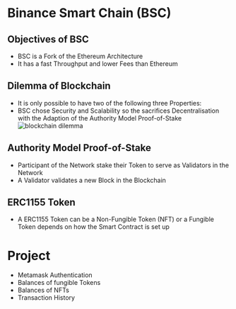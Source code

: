 # Binance Smart Chain (BSC)

## Objectives of BSC

* BSC is a Fork of the Ethereum Architecture
* It has a fast Throughput and lower Fees than Ethereum

## Dilemma of Blockchain

* It is only possible to have two of the following three Properties:
* BSC chose Security and Scalability so the sacrifices Decentralisation with the Adaption of the Authority Model
  Proof-of-Stake
  ![blockchain dilemma](https://user-images.githubusercontent.com/29623199/131084387-8cf9c43d-7812-4ccb-b907-e0d50dce5709.JPG)

## Authority Model Proof-of-Stake

* Participant of the Network stake their Token to serve as Validators in the Network
* A Validator validates a new Block in the Blockchain

## ERC1155 Token

* A ERC1155 Token can be a Non-Fungible Token (NFT) or a Fungible Token depends on how the Smart Contract is set up

# Project

* Metamask Authentication
* Balances of fungible Tokens
* Balances of NFTs
* Transaction History
